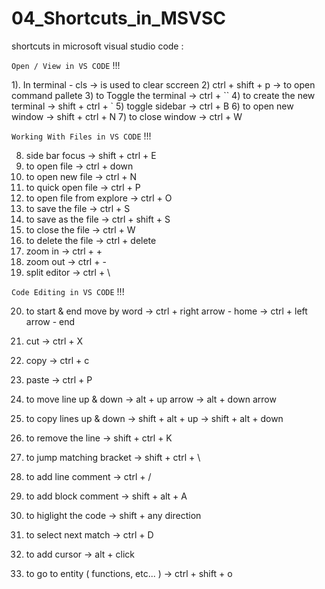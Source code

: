# 04_Shortcuts_in_MSVSC
shortcuts in microsoft visual studio code :


`Open / View in VS CODE`  !!!


1). In terminal - cls      -> is used to clear sccreen
2) ctrl + shift + p       -> to open command pallete
3) to Toggle the terminal -> ctrl + ``
4) to create the new terminal -> shift + ctrl + `
5) toggle sidebar         -> ctrl + B
6) to open new window     -> shift + ctrl + N
7) to close window        -> ctrl + W




`Working With Files in VS CODE` !!!


8) side bar focus         -> shift + ctrl + E
9) to open file    -> ctrl + down
10) to open new file  -> ctrl + N
11) to quick open file  -> ctrl + P
12) to open file from explore -> ctrl + O 
13) to save the file      -> ctrl + S
14) to save as the file   -> ctrl + shift + S
15) to close the file    -> ctrl + W
16) to delete the file  ->  ctrl + delete
17) zoom in           ->  ctrl + +
18) zoom out          ->  ctrl + -
19) split editor      -> ctrl + \



`Code Editing in VS CODE` !!!


20) to start & end move by word
      -> ctrl + right arrow - home
         -> ctrl + left arrow  - end

21) cut           -> ctrl + X  
22) copy          -> ctrl + c
23) paste         -> ctrl + P

24) to move line up & down 
        ->  alt + up arrow 
          -> alt + down arrow 
          
25) to copy lines up & down 
         -> shift + alt + up
            -> shift + alt + down
      
26) to remove the line    -> shift + ctrl + K
27) to jump matching bracket -> shift + ctrl + \
28) to add line comment  -> ctrl + /
29) to add block comment  -> shift + alt + A
30) to higlight the code  -> shift +  any direction 
31) to select next match  -> ctrl + D
32) to add cursor  -> alt + click
33) to go to entity ( functions, etc... )    -> ctrl + shift + o


